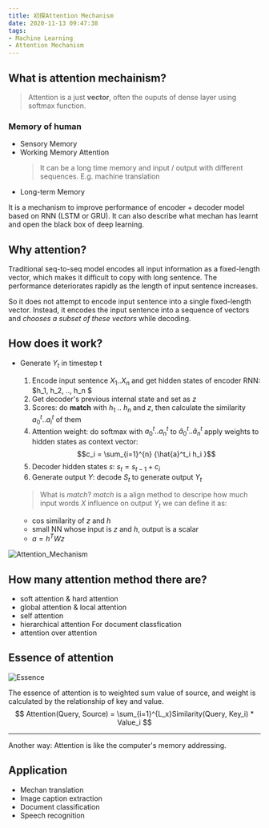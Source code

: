 ```yaml
---
title: 初探Attention Mechanism
date: 2020-11-13 09:47:38
tags: 
- Machine Learning 
- Attention Mechanism 
---
```


## What is attention mechainism?
> Attention is a just **vector**, often the ouputs of dense layer using softmax function.

###  Memory of human
  - Sensory Memory 
  - Working Memory
    Attention 
    > It can be a long time memory and input / output with different sequences.
    E.g. machine translation
  - Long-term Memory 

It is a mechanism to improve performance of encoder + decoder model based on RNN (LSTM or GRU). It can also describe what mechan has learnt and open the black box of deep learning.

## Why attention?
Traditional seq-to-seq model encodes all input information as a fixed-length vector, which makes it difficult to copy with long sentence. The performance deteriorates rapidly as the length of input sentence increases.

So it does not attempt to encode input sentence into a single fixed-length vector. Instead, it encodes the input sentence into a sequence of vectors and *chooses a subset of these vectors* while decoding.

## How does it work?
- Generate $Y_t$ in timestep t
  1. Encode input sentence $X_1..X_n$ and get hidden states of encoder RNN: $h_1, h_2, ..,  h_n $
  2. Get decoder's previous internal state and set as $z$ 
  3. Scores: do **match** with $h_1$ .. $h_n$ and $z$, then calculate the similarity $a^t_0 .. a^t_i$ of them
  4. Attention weight: do softmax with $a^t_0 .. a^t_n$ to $\hat{a}^t_0 .. \hat{a}^t_n$
  apply weights to hidden states as context vector: $$c_i = \sum_{i=1}^{n} {\hat{a}^t_i h_i }$$
  5. Decoder hidden states $s$: $s_t = s_{t-1} + c_i$
  6. Generate output $Y$: decode $S_t$ to generate output $Y_t$

  > What is *match*?
  *match* is a align method to descripe how much input words $X$ influence on output $Y_t$
  we can define it as: 
  - cos similarity of $z$ and $h$
  - small NN whose input is $z$ and $h$, output is a scalar 
  - $a = h^TWz$


![Attention_Mechanism](https://pic4.zhimg.com/80/v2-163c0c3dda50d1fe7a4f7a64ba728d27_1440w.jpg)

## How many attention method there are?
- soft attention & hard attention
- global attention & local attention
- self attention
- hierarchical attention
  For document classfication
- attention over attention

## Essence of attention
![Essence](https://zrspic.oss-cn-beijing.aliyuncs.com/20190804141140.png)

The essence of attention is to weighted sum value of source, and weight is calculated by the relationship of key and value.
$$ Attention(Query, Source) = \sum_{i=1}^{L_x}Similarity(Query, Key_i) * Value_i $$

***
Another way:
Attention is like the computer's memory addressing.

## Application 
- Mechan translation
- Image caption extraction
- Document classification
- Speech recognition
